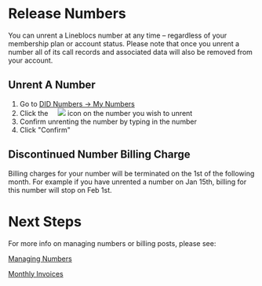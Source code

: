 # Release Numbers

You can unrent a Lineblocs number at any time – regardless of your membership plan or account status.
Please note that once you unrent a number all of its call records and associated data will also be removed from your account. 

## Unrent A Number

1. Go to [DID Numbers -> My Numbers](https://app.lineblocs.com/#/dashboard/dids/my-numbers)
2. Click the &nbsp;&nbsp;&nbsp;&nbsp;![](/img/frontend/docs/shared/trash.png) icon on the number you wish to unrent
3. Confirm unrenting the number by typing in the number
4. Click "Confirm"

## Discontinued Number Billing Charge

Billing charges for your number will be terminated on the 1st of the following month. For example if you have unrented a number on Jan 15th, billing for this number will stop on Feb 1st.

# Next Steps

For more info on managing numbers or billing posts, please see:

[Managing Numbers](http://lineblocs.com/resources/managing-numbers/manage-numbers)

[Monthly Invoices](http://lineblocs.com/resources/billing-and-pricing/monthly-invoices)